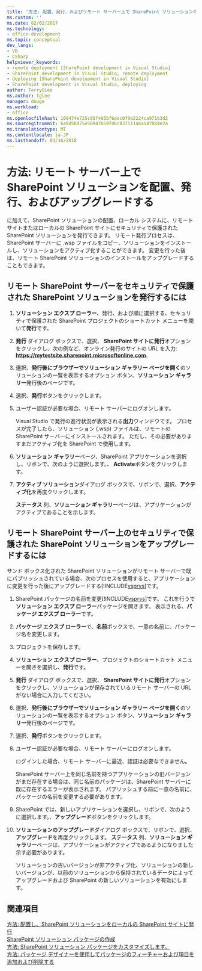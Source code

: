 ```yaml
---
title: '方法: 配置、発行、およびリモート サーバー上で SharePoint ソリューションのアップグレード |Microsoft ドキュメント'
ms.custom: ''
ms.date: 02/02/2017
ms.technology:
- office-development
ms.topic: conceptual
dev_langs:
- VB
- CSharp
helpviewer_keywords:
- remote deployment [SharePoint development in Visual Studio]
- SharePoint development in Visual Studio, remote deployment
- deploying [SharePoint development in Visual Studio]
- SharePoint development in Visual Studio, deploying
author: TerryGLee
ms.author: tglee
manager: douge
ms.workload:
- office
ms.openlocfilehash: 108474e725c95f495bf6eec0f9a2224ca971b3d2
ms.sourcegitcommit: 6a9d5bd75e50947659fd6c837111a6a547884e2a
ms.translationtype: MT
ms.contentlocale: ja-JP
ms.lasthandoff: 04/16/2018
---
```

# <a name="how-to-deploy-publish-and-upgrade-sharepoint-solutions-on-a-remote-server"></a>方法: リモート サーバー上で SharePoint ソリューションを配置、発行、およびアップグレードする
  に加えて、SharePoint ソリューションの配置、ローカル システムに、リモート サイトまたはローカルの SharePoint サイトにセキュリティで保護された SharePoint ソリューションを発行できます。 リモート発行プロセスは、SharePoint サーバーに .wsp ファイルをコピー、ソリューションをインストールし、ソリューションをアクティブ化することができます。 変更を行った後は、リモート SharePoint ソリューションのインストールをアップグレードすることもできます。  
  
## <a name="to-publish-a-sandboxed-sharepoint-solution-to-a-remote-sharepoint-server"></a>リモート SharePoint サーバーをセキュリティで保護された SharePoint ソリューションを発行するには  
  
1.  **ソリューション エクスプ ローラー**、発行、および順に選択する、セキュリティで保護された SharePoint プロジェクトのショートカット メニューを開いて**発行**です。  
  
2.  **発行** ダイアログ ボックスで、選択、 **SharePoint サイトに発行**オプションをクリックし、次の例など、オンライン発行のサイトの URL を入力: **https://mytestsite.sharepoint.microsoftonline.com**.  
  
3.  選択、**発行後にブラウザーでソリューション ギャラリー ページを開く**のソリューションの一覧を表示するオプション ボタン、**ソリューション ギャラリー**発行後のページです。  
  
4.  選択、**発行**ボタンをクリックします。  
  
5.  ユーザー認証が必要な場合、リモート サーバーにログオンします。  
  
     Visual Studio で発行の進行状況が表示される**出力**ウィンドウです。 プロセスが完了したら、ソリューション (.wsp) ファイルは、リモートの SharePoint サーバーにインストールされます。 ただし、その必要がありますまだアクティブ化を SharePoint で使用します。  
  
6.  **ソリューション ギャラリー**ページ、SharePoint アプリケーションを選択し、リボンで、次のように選択します。、 **Activate**ボタンをクリックします。  
  
7.  **アクティブ ソリューション**ダイアログ ボックスで、リボンで、選択、**アクティブ化**を再度クリックします。  
  
     **ステータス** 列、**ソリューション ギャラリー**ページは、アプリケーションがアクティブであることを示します。  
  
## <a name="to-upgrade-a-sandboxed-sharepoint-solution-on-a-remote-sharepoint-server"></a>リモート SharePoint サーバー上のセキュリティで保護された SharePoint ソリューションをアップグレードするには  
 サンド ボックス化された SharePoint ソリューションがリモート サーバーで既にパブリッシュされている場合、次のプロセスを使用すると、アプリケーションに変更を行った後にアップグレードする[!INCLUDE[vsprvs](../sharepoint/includes/vsprvs-md.md)]です。  
  
1.  SharePoint パッケージの名前を変更[!INCLUDE[vsprvs](../sharepoint/includes/vsprvs-md.md)]です。 これを行うで**ソリューション エクスプ ローラー**パッケージを開きます。 表示される、**パッケージ エクスプ ローラー**です。  
  
2.  **パッケージ エクスプ ローラー**で、**名前**ボックスで、一意の名前に、パッケージ名を変更します。  
  
3.  プロジェクトを保存します。  
  
4.  **ソリューション エクスプ ローラー**、プロジェクトのショートカット メニューを開きを選択し、**発行**です。  
  
5.  **発行** ダイアログ ボックスで、選択、 **SharePoint サイトに発行**オプションをクリックし、ソリューションが保存されているリモート サーバーの URL がない場合に入力してください。  
  
6.  選択、**発行後にブラウザーでソリューション ギャラリー ページを開く**のソリューションの一覧を表示するオプション ボタン、**ソリューション ギャラリー**発行後のページです。  
  
7.  選択、**発行**ボタンをクリックします。  
  
8.  ユーザー認証が必要な場合、リモート サーバーにログオンします。  
  
     ログインした場合、リモート サーバーに最近、認証は必要なできません。  
  
     SharePoint サーバー上を同じ名前を持つアプリケーションの旧バージョンがまだ存在する場合は、同じ名前のパッケージは、SharePoint サーバーに既に存在するエラーが表示されます。 パブリッシュする前に一意の名前に、パッケージの名前を変更する必要があります。  
  
9. SharePoint では、新しいアプリケーションを選択し、リボンで、次のように選択します。、**アップグレード**ボタンをクリックします。  
  
10. **ソリューションのアップグレード**ダイアログ ボックスで、リボンで、選択、**アップグレード**を再度クリックします。 **ステータス** 列、**ソリューション ギャラリー**ページは、アプリケーションがアクティブであるようになりました示す必要があります。  
  
     ソリューションの古いバージョンが非アクティブ化、ソリューションの新しいバージョンが、以前のソリューションから保持されているデータによってアップグレードおよび SharePoint の新しいソリューションを有効にします。  
  
## <a name="see-also"></a>関連項目  
 [方法: 配置し、SharePoint ソリューションをローカルの SharePoint サイトに発行](../sharepoint/how-to-deploy-and-publish-a-sharepoint-solution-to-a-local-sharepoint-site.md)   
 [SharePoint ソリューション パッケージの作成](../sharepoint/creating-sharepoint-solution-packages.md)   
 [方法: SharePoint ソリューション パッケージをカスタマイズします。](../sharepoint/how-to-customize-a-sharepoint-solution-package.md)   
 [方法: パッケージ デザイナーを使用してパッケージのフィーチャーおよび項目を追加および削除する](../sharepoint/how-to-add-and-remove-features-and-items-to-a-package-by-using-the-package-designer.md)  
  
  